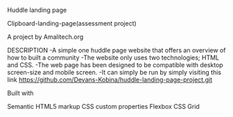 Huddle landing page

Clipboard-landing-page(assessment project)

A project by Amalitech.org

DESCRIPTION -A simple one huddle page website that offers an overview of how to built a community -The website only uses two technologies; HTML and CSS. -The web page has been designed to be compatible with desktop screen-size and mobile screen. -It can simply be run by simply visiting this link https://github.com/Devans-Kobina/huddle-landing-page-project.git

Built with

Semantic HTML5 markup
CSS custom properties
Flexbox
CSS Grid
